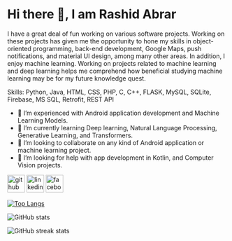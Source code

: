 # Hi there 👋, I am Rashid Abrar

I have a great deal of fun working on various software projects. Working on these projects has given me the opportunity to hone my skills in object-oriented programming, back-end development, Google Maps, push notifications, and material UI design, among many other areas. In addition, I enjoy machine learning. Working on projects related to machine learning and deep learning helps me comprehend how beneficial studying machine learning may be for my future knowledge quest.

Skills: Python, Java, HTML, CSS, PHP, C, C++, FLASK, MySQL, SQLite, Firebase, MS SQL, Retrofit, REST API

- 🔭 I’m experienced with Android application development and Machine Learning Models.
- 🌱 I’m currently learning Deep learning, Natural Language Processing, Generative Learning, and Transformers.
- 👯 I’m looking to collaborate on any kind of Android application or machine learning project.
- 🤔 I’m looking for help with app development in Kotlin, and Computer Vision projects.



[<img src='https://cdn.jsdelivr.net/npm/simple-icons@3.0.1/icons/github.svg' alt='github' height='40'>](https://github.com/Abrar1S)  [<img src='https://cdn.jsdelivr.net/npm/simple-icons@3.0.1/icons/linkedin.svg' alt='linkedin' height='40'>](https://www.linkedin.com/in/rashid-abrar/)  [<img src='https://cdn.jsdelivr.net/npm/simple-icons@3.0.1/icons/facebook.svg' alt='facebook' height='40'>](https://www.facebook.com/rashid.ravie.50) 

[![Top Langs](https://github-readme-stats.vercel.app/api/top-langs/?username=Abrar1S&layout=compact&theme=tokyonight)](https://github.com/anuraghazra/github-readme-stats)

![GitHub stats](https://github-readme-stats.vercel.app/api?username=Abrar1S&show_icons=true&theme=tokyonight)  

![GitHub streak stats](https://github-readme-streak-stats.herokuapp.com/?user=Abrar1S&theme=tokyonight)  
